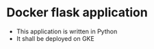 # Docker flask application

- This application is written in Python
- It shall be deployed on GKE


